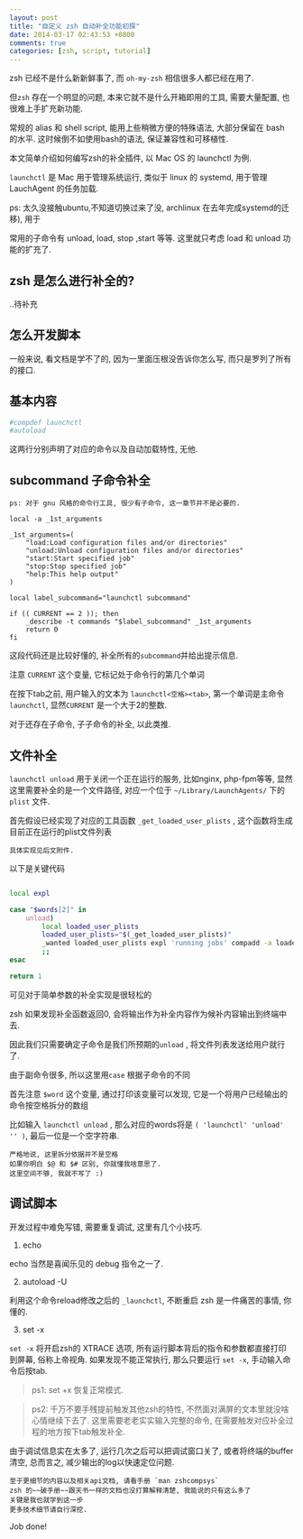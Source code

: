 ```yaml
---
layout: post
title: "自定义 zsh 自动补全功能初探"
date: 2014-03-17 02:43:53 +0800
comments: true
categories: [zsh, script, tutorial]
---
```


zsh 已经不是什么新新鲜事了, 而 `oh-my-zsh` 相信很多人都已经在用了.

但`zsh` 存在一个明显的问题, 本来它就不是什么开箱即用的工具, 需要大量配置, 也很难上手扩充新功能.

常规的 alias 和 shell script, 能用上些稍微方便的特殊语法, 大部分保留在 bash 的水平. 这时候倒不如使用bash的语法, 保证兼容性和可移植性.


本文简单介绍如何编写zsh的补全插件, 以 Mac OS 的 launchctl 为例.

`launchctl` 是 Mac 用于管理系统运行, 类似于 linux 的 systemd, 用于管理 LauchAgent 的任务加载.

ps: 太久没接触ubuntu,不知道切换过来了没, archlinux 在去年完成systemd的迁移), 用于

常用的子命令有 unload, load, stop ,start 等等. 这里就只考虑 load 和 unload 功能的扩充了.

## zsh 是怎么进行补全的?

..待补充


## 怎么开发脚本

一般来说, 看文档是学不了的, 因为一里面压根没告诉你怎么写, 而只是罗列了所有的接口.

## 基本内容

```bash
#compdef launchctl
#autoload
```

这两行分别声明了对应的命令以及自动加载特性, 无他.

## subcommand 子命令补全

    ps: 对于 gnu 风格的命令行工具, 很少有子命令, 这一章节并不是必要的.

```
local -a _1st_arguments

_1st_arguments=(
    "load:Load configuration files and/or directories"
    "unload:Unload configuration files and/or directories"
    "start:Start specified job"
    "stop:Stop specified job"
    "help:This help output"
)

local label_subcommand="launchctl subcommand"

if (( CURRENT == 2 )); then
    _describe -t commands "$label_subcommand" _1st_arguments
    return 0
fi
```

这段代码还是比较好懂的, 补全所有的`subcommand`并给出提示信息.

注意 `CURRENT` 这个变量, 它标记处于命令行的第几个单词

在按下tab之前, 用户输入的文本为 `launchctl<空格><tab>`, 第一个单词是主命令`launchctl`, 显然`CURRENT` 是一个大于2的整数.

对于还存在子命令, 子子命令的补全, 以此类推.

## 文件补全

`launchctl unload` 用于关闭一个正在运行的服务, 比如nginx, php-fpm等等, 显然这里需要补全的是一个文件路径, 对应一个位于 `~/Library/LaunchAgents/` 下的 `plist` 文件.

首先假设已经实现了对应的工具函数 `_get_loaded_user_plists` , 这个函数将生成目前正在运行的plist文件列表

    具体实现见后文附件.

以下是关键代码

```bash

local expl

case "$words[2]" in 
    unload)
        local loaded_user_plists
        loaded_user_plists="$(_get_loaded_user_plists)"
        _wanted loaded_user_plists expl 'running jobs' compadd -a loaded_user_plists
        ;;
esac

return 1
```

可见对于简单参数的补全实现是很轻松的

zsh 如果发现补全函数返回0, 会将输出作为补全内容作为候补内容输出到终端中去.

因此我们只需要确定子命令是我们所预期的`unload` , 将文件列表发送给用户就行了.

由于副命令很多, 所以这里用`case` 根据子命令的不同

首先注意 `$word` 这个变量, 通过打印该变量可以发现, 它是一个将用户已经输出的命令按空格拆分的数组

比如输入 `launchctl unload` , 那么对应的words将是 `( 'launchctl' 'unload' '' )`, 最后一位是一个空字符串.

    严格地说, 这里拆分依据并不是空格
    如果你明白 $@ 和 $# 区别, 你就懂我啥意思了. 
    这里空间不够, 我就不写了 :)


## 调试脚本

开发过程中难免写错, 需要重复调试, 这里有几个小技巧.

1. echo

echo 当然是喜闻乐见的 debug 指令之一了.

2. autoload -U

利用这个命令reload修改之后的 `_launchctl`, 不断重启 zsh 是一件痛苦的事情, 你懂的.

3. set -x 

`set -x` 将开启zsh的 XTRACE 选项, 所有运行脚本背后的指令和参数都直接打印到屏幕, 俗称上帝视角.
如果发现不能正常执行, 那么只要运行 `set -x`, 手动输入命令后按tab. 

> ps1: set +x 恢复正常模式.

> ps2: 千万不要手残提前触发其他zsh的特性, 不然面对满屏的文本里就没啥心情继续下去了. 这里需要老老实实输入完整的命令, 在需要触发对应补全过程的地方按下tab触发补全.

由于调试信息实在太多了, 运行几次之后可以把调试窗口关了, 或者将终端的buffer清空, 总而言之, 减少输出的log以快速定位问题.


    至于更细节的内容以及相关api文档, 请看手册 `man zshcompsys`
    zsh 的~~破手册~~跟天书一样的文档也没打算解释清楚, 我能说的只有这么多了
    关键是我也就学到这一步
    更多技术细节请自行深挖.


Job done!
